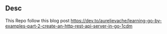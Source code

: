 ## Desc
This Repo follow this blog post https://dev.to/aurelievache/learning-go-by-examples-part-2-create-an-http-rest-api-server-in-go-1cdm